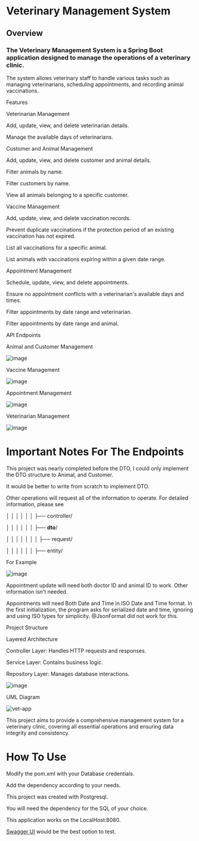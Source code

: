 # Veterinary Management System

## Overview

### The Veterinary Management System is a Spring Boot application designed to manage the operations of a veterinary clinic. 


The system allows veterinary staff to handle various tasks such as managing veterinarians, scheduling appointments, and recording animal vaccinations.

Features

Veterinarian Management

Add, update, view, and delete veterinarian details.

Manage the available days of veterinarians.

Customer and Animal Management

Add, update, view, and delete customer and animal details.

Filter animals by name.

Filter customers by name.

View all animals belonging to a specific customer.

Vaccine Management

Add, update, view, and delete vaccination records.

Prevent duplicate vaccinations if the protection period of an existing vaccination has not expired.

List all vaccinations for a specific animal.

List animals with vaccinations expiring within a given date range.


Appointment Management

Schedule, update, view, and delete appointments.

Ensure no appointment conflicts with a veterinarian's available days and times.

Filter appointments by date range and veterinarian.

Filter appointments by date range and animal.


API Endpoints

Animal and Customer Management

![image](https://github.com/utkusrgt/vet-app/assets/93541863/143b34dc-f592-4245-a9ac-8e7541c3f109)

Vaccine Management

![image](https://github.com/utkusrgt/vet-app/assets/93541863/0f203129-d8f2-40c4-941c-0d24d6069bc9)

Appointment Management

![image](https://github.com/utkusrgt/vet-app/assets/93541863/5b9c1bea-7f39-4323-b3f3-7ad46e5abbfc)

Veterinarian Management

![image](https://github.com/utkusrgt/vet-app/assets/93541863/ea008640-467d-494b-9ff4-85a508d6dd11)

# Important Notes For The Endpoints

This project was nearly completed before the DTO, I could only implement the DTO structure to Animal, and Customer.

It would be better to write from scratch to implement DTO.

Other operations will request all of the information to operate. For detailed information, please see

│   │   │   │   │   │   ├── controller/

│   │   │   │   │   │   ├── **dto**/

│   │   │   │   │   │   │   ├── request/

│   │   │   │   │   │   ├── entity/

For Example

![image](https://github.com/utkusrgt/vet-app/assets/93541863/7b564b82-67ba-4a5c-b610-f5954bd1738b)


Appointment update will need both doctor ID and animal ID to work. Other information isn't needed.

Appointments will need Both Date and Time in ISO Date and Time format. In the first initialization, the program asks for serialized date and time, ignoring and using ISO types for simplicity.
@JsonFormat did not work for this.


Project Structure

Layered Architecture

Controller Layer: Handles HTTP requests and responses.

Service Layer: Contains business logic.

Repository Layer: Manages database interactions.

![image](https://github.com/utkusrgt/vet-app/assets/93541863/c5729e03-ad66-4192-9079-b840f7b02bce)


UML Diagram

![vet-app](https://github.com/utkusrgt/vet-app/assets/93541863/d766d4d2-afb1-4afc-bf9f-2fa4b7e856a6)



This project aims to provide a comprehensive management system for a veterinary clinic, covering all essential operations and ensuring data integrity and consistency.


# How To Use

Modify the pom.xml with your Database credentials.

Add the dependency according to your needs.

This project was created with Postgresql.

You will need the dependency for the SQL of your choice.

This application works on the LocalHost:8080.

[Swagger UI](http://localhost:8080/swagger-ui/index.html#/) would be the best option to test.










